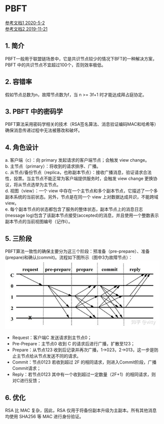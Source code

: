 # PBFT
[参考文档1 2020-5-2](https://blog.csdn.net/wuzhengfei1112/article/details/105890053/)  
[参考文档2 2019-11-21](https://zhuanlan.zhihu.com/p/93023831)

## 1. 简介
PBFT一般用于联盟链场景中，它是共识节点较少的情况下BFT的一种解决方案，PBFT 中的共识节点不宜超过100个，否则效率极低。

## 2. 容错率
假如节点总数为n，故障节点数为f，当 n >= 3f+1 时才能达成拜占庭协定。

## 3. PBFT 中的密码学
PBFT算法采用密码学相关的技术（RSA签名算法、消息验证编码MAC和哈希等）确保消息传递过程中无法被篡改和破坏。

## 4. 角色设计
a. 客户端（c）：向 primary 发起请求的客户端节点；会触发 view change。  
b. 主节点（primary）：将收到的请求排序、广播。  
c. 从节点/备份节点（replica，也称副本节点）：接收广播消息，验证请求合法性，投票。当主节点不能正常为客户端提供服务时，会触发 view change 更换协议，将从节点选举为主节点。  
d. 视图（view）：一个 view 中存在一个主节点和多个副本节点，它描述了一个多副本系统的当前状态。另外，节点是在同一个 view 上对数据达成共识，不能跨域 view。  
e. 每个副本节点的状态都包含了服务的整体状态，副本节点上的消息日志(message log)包含了该副本节点接受(accepted)的消息，并且使用一个整数表示副本节点的当前视图编号（记作i）。

## 5. 三阶段
PBFT算法一致性的确保主要分为这三个阶段：预准备（pre-prepare）、准备(prepare)和确认(commit)。流程如下图所示（图中3为故障节点）：  
![三阶段](../images/三阶段.png)


- Request：客户端C 发送请求到主节点0；
- Pre-Prepare：主节点0 收到 C 的请求后进行广播，扩散至123；
- Prepare：从节点123 收到后记录并再次广播，1->023，2->013，这一步是防止主节点给从节点发送不同的请求。
- Commit：节点0123 若收到超过 2F 的相同请求，则进入Commit阶段，广播Commit请求；
- Reply：若节点0123 其中有一个收到超过一定数量（2F+1）的相同请求，则对C进行反馈；

## 6. 优化
RSA 比 MAC 复杂，因此，RSA 仅用于将备份副本升级为主副本。所有其他消息均使用 SHA256 等 MAC 进行身份验证。
